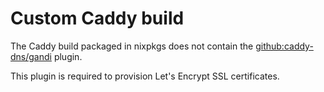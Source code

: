 # Custom Caddy build

The Caddy build packaged in nixpkgs does not contain the
[github:caddy-dns/gandi](https://github.com/caddy-dns/gandi) plugin.

This plugin is required to provision Let's Encrypt SSL certificates.
